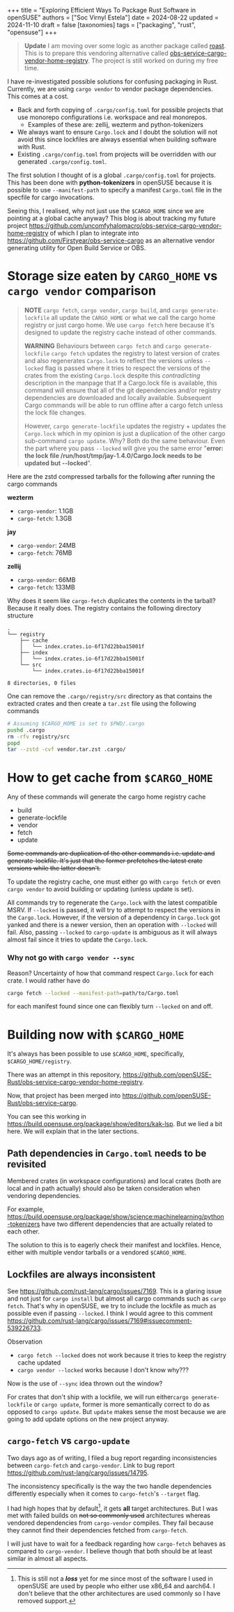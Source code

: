+++
title = "Exploring Efficient Ways To Package Rust Software in openSUSE"
authors = ["Soc Virnyl Estela"]
date = 2024-08-22
updated = 2024-11-10
draft = false
[taxonomies]
  tags = ["packaging", "rust", "opensuse"]
+++


> **Update**
> I am moving over some logic as another package called
[roast](https://github.com/openSUSE-Rust/roast). This
is to prepare this vendoring alternative called
[obs-service-cargo-vendor-home-registry](https://github.com/openSUSE-Rust/obs-service-cargo-vendor-home-registry).
The project is still worked on during my free time.

I have re-investigated possible solutions for confusing packaging in Rust. Currently,
we are using `cargo vendor` to vendor package dependencies. This comes at a cost.
- Back and forth copying of `.cargo/config.toml` for possible projects that use monorepo
configurations i.e. workspace and real monorepos.
  - Examples of these are: zellij, wezterm and python-tokenizers
- We always want to ensure `Cargo.lock` and I doubt the solution will not avoid this
since lockfiles are always essential when building software with Rust.
- Existing `.cargo/config.toml` from projects will be overridden with our generated
`.cargo/config.toml`.

The first solution I thought of is a global `.cargo/config.toml` for projects. This
has been done with **python-tokenizers** in openSUSE because it is possible to use
`--manifest-path` to specify a manifest `Cargo.toml` file in the specfile for cargo
invocations.

Seeing this, I realised, why not just use the `$CARGO_HOME` since we are pointing at a global cache anyway? This blog is about tracking my future project
<https://github.com/uncomfyhalomacro/obs-service-cargo-vendor-home-registry> of which I plan to integrate into <https://github.com/Firstyear/obs-service-cargo> as an alternative vendor generating utility for Open Build Service or OBS.

# Storage size eaten by `CARGO_HOME` vs `cargo vendor` comparison

> **NOTE**
> `cargo fetch`, `cargo vendor`, `cargo build`, and `cargo generate-lockfile` all update the `CARGO_HOME` or what we call the cargo home registry or just cargo home. We use `cargo fetch` here because it's designed to update the registry cache instead of other commands.
>
> **WARNING** Behaviours between `cargo fetch` and `cargo generate-lockfile`
> `cargo fetch` updates the registry to latest version of crates and also regenerates `Cargo.lock` to reflect the versions unless `--locked` flag is passed where it tries to respect the versions of the crates from the existing `Cargo.lock` despite this *contradicting* description in the manpage that 
> If a Cargo.lock file is available, this command will ensure that all of the git dependencies and/or registry dependencies are downloaded and locally available. Subsequent Cargo commands will be able to run offline after a cargo fetch unless the lock file changes.
>  
>  However, `cargo generate-lockfile` updates the registry + updates the `Cargo.lock` which in my opinion is just a duplication of the other cargo sub-command `cargo update`. Why? Both do the same behaviour. Even the part where you pass `--locked` will give you the same error "**error: the lock file /run/host/tmp/jay-1.4.0/Cargo.lock needs to be updated but --locked**".


Here are the zstd compressed tarballs for the following after running the cargo commands 

**wezterm**
- `cargo-vendor`: 1.1GB
- `cargo-fetch`: 1.3GB

**jay**
- `cargo-vendor`: 24MB
- `cargo-fetch`: 76MB

**zellij**
- `cargo-vendor`: 66MB
- `cargo-fetch`: 133MB

Why does it seem like `cargo-fetch` duplicates the contents in the tarball? Because it really does. The registry contains the following directory structure

```
.
└── registry
    ├── cache
    │   └── index.crates.io-6f17d22bba15001f
    ├── index
    │   └── index.crates.io-6f17d22bba15001f
    └── src
        └── index.crates.io-6f17d22bba15001f

8 directories, 0 files

```

One can remove the `.cargo/registry/src` directory as that contains the extracted crates and then create a `tar.zst` file using the following commands

```bash
# Assuming $CARGO_HOME is set to $PWD/.cargo
pushd .cargo
rm -rfv registry/src
popd
tar --zstd -cvf vendor.tar.zst .cargo/
```
# How to get cache from `$CARGO_HOME`

Any of these commands will generate the cargo home registry cache
- build
- generate-lockfile
- vendor
- fetch
- update

~~Some commands are duplication of the other commands i.e. update and
generate-lockfile. It's just that the former prefetches the latest crate versions
while the latter doesn't.~~

To update the registry cache, one must either go with `cargo fetch` or even `cargo
vendor` to avoid building or updating (unless update is set).

All commands try to regenerate the `Cargo.lock` with the latest compatible MSRV. If
`--locked` is passed, it will try to attempt to respect the versions in the `Cargo.lock`.
However, if the version of a dependency in `Cargo.lock` got yanked and there is a
newer version, then an operation with `--locked` will fail. Also, passing `--locked` to
`cargo-update` is ambiguous as it will always almost fail since it tries to update the
`Cargo.lock`.

### Why not go with `cargo vendor --sync`

Reason? Uncertainty of how that command respect `Cargo.lock` for each crate. I would
rather have do
	
```bash
cargo fetch --locked --manifest-path=path/to/Cargo.toml
```

for each manifest found since one can flexibly turn `--locked` on and off.

# Building now with `$CARGO_HOME`

It's always has been possible to use `$CARGO_HOME`, specifically, `$CARGO_HOME/registry`.

There was an attempt in this repository, <https://github.com/openSUSE-Rust/obs-service-cargo-vendor-home-registry>.

Now, that project has been merged into <https://github.com/openSUSE-Rust/obs-service-cargo>.

You can see this working in <https://build.opensuse.org/package/show/editors/kak-lsp>. But we lied a bit here.
We will explain that in the later sections.

## Path dependencies in `Cargo.toml` needs to be revisited 

Membered crates (in workspace configurations) and local crates (both are local and in path actually)
should also be taken consideration when vendoring dependencies.

For example, <https://build.opensuse.org/package/show/science:machinelearning/python-tokenizers> have
two different dependencies that are actually related to each other.

The solution to this is to eagerly check their manifest and lockfiles. Hence, either with multiple vendor
tarballs or a vendored `$CARGO_HOME`.

## Lockfiles are always inconsistent

See <https://github.com/rust-lang/cargo/issues/7169>. This is a glaring issue
and not just for `cargo install` but almost all cargo commands such as `cargo
fetch`. That's why in openSUSE, we try to include the lockfile as much as
possible even if passing `--locked`. I think I would agree to this comment
<https://github.com/rust-lang/cargo/issues/7169#issuecomment-539226733>.

Observation
- `cargo fetch --locked` does not work because it tries to keep the registry cache updated
- `cargo vendor --locked` works because I don't know why???

Now is the use of `--sync` idea thrown out the window?

For crates that don't ship with a lockfile, we will run either`cargo generate-lockfile`
or `cargo update`, former is more semantically correct to do as opposed to `cargo
update`. But `update` makes sense the most because we are going to add update options
on the new project anyway.

## `cargo-fetch` vs `cargo-update`

Two days ago as of writing, I filed a bug report regarding inconsistencies
between `cargo-fetch` and `cargo-vendor`. Link to bug report
<https://github.com/rust-lang/cargo/issues/14795>.

The inconsistency specifically is the way the two handle dependencies differently
especially when it comes to `cargo-fetch`'s `--target` flag.

I had high hopes that by default[^but not really], it gets **all** target architectures. But I was
met with failed builds on ~~not so commonly used~~ architectures whereas vendored
dependencies from `cargo-vendor` compiles. They fail because they cannot find their
dependencies fetched from `cargo-fetch`.

I will just have to wait for a feedback regarding how `cargo-fetch` behaves as compared
to `cargo-vendor`. I believe though that both should be at least similar in almost
all aspects.

[^but not really]: This is still not a ***loss*** yet for me since most of the software I used in openSUSE
are used by people who either use x86_64 and aarch64. I don't believe that the other
architectures are used commonly so I have removed support.
